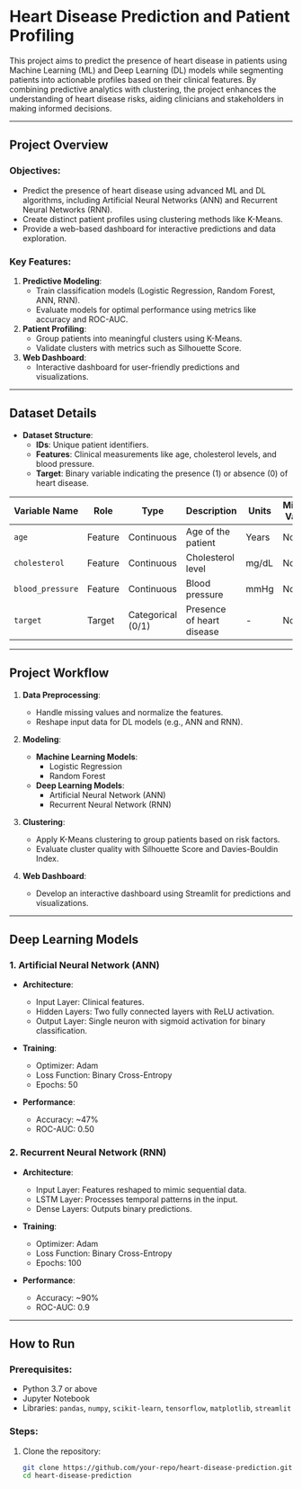 # Heart Disease Prediction and Patient Profiling

This project aims to predict the presence of heart disease in patients using Machine Learning (ML) and Deep Learning (DL) models while segmenting patients into actionable profiles based on their clinical features. By combining predictive analytics with clustering, the project enhances the understanding of heart disease risks, aiding clinicians and stakeholders in making informed decisions.

---

## **Project Overview**

### Objectives:
- Predict the presence of heart disease using advanced ML and DL algorithms, including Artificial Neural Networks (ANN) and Recurrent Neural Networks (RNN).
- Create distinct patient profiles using clustering methods like K-Means.
- Provide a web-based dashboard for interactive predictions and data exploration.

### Key Features:
1. **Predictive Modeling**:
   - Train classification models (Logistic Regression, Random Forest, ANN, RNN).
   - Evaluate models for optimal performance using metrics like accuracy and ROC-AUC.
2. **Patient Profiling**:
   - Group patients into meaningful clusters using K-Means.
   - Validate clusters with metrics such as Silhouette Score.
3. **Web Dashboard**:
   - Interactive dashboard for user-friendly predictions and visualizations.

---

## **Dataset Details**

- **Dataset Structure**:
  - **IDs**: Unique patient identifiers.
  - **Features**: Clinical measurements like age, cholesterol levels, and blood pressure.
  - **Target**: Binary variable indicating the presence (1) or absence (0) of heart disease.

| **Variable Name**   | **Role**   | **Type**         | **Description**              | **Units**    | **Missing Values** |
|----------------------|------------|------------------|------------------------------|--------------|---------------------|
| `age`               | Feature    | Continuous       | Age of the patient           | Years        | No                  |
| `cholesterol`       | Feature    | Continuous       | Cholesterol level            | mg/dL        | No                  |
| `blood_pressure`    | Feature    | Continuous       | Blood pressure               | mmHg         | No                  |
| `target`            | Target     | Categorical (0/1)| Presence of heart disease    | -            | No                  |

---

## **Project Workflow**

1. **Data Preprocessing**:
   - Handle missing values and normalize the features.
   - Reshape input data for DL models (e.g., ANN and RNN).

2. **Modeling**:
   - **Machine Learning Models**:
     - Logistic Regression
     - Random Forest
   - **Deep Learning Models**:
     - Artificial Neural Network (ANN)
     - Recurrent Neural Network (RNN)

3. **Clustering**:
   - Apply K-Means clustering to group patients based on risk factors.
   - Evaluate cluster quality with Silhouette Score and Davies-Bouldin Index.

4. **Web Dashboard**:
   - Develop an interactive dashboard using Streamlit for predictions and visualizations.

---

## **Deep Learning Models**

### 1. **Artificial Neural Network (ANN)**
- **Architecture**:
  - Input Layer: Clinical features.
  - Hidden Layers: Two fully connected layers with ReLU activation.
  - Output Layer: Single neuron with sigmoid activation for binary classification.

- **Training**:
  - Optimizer: Adam
  - Loss Function: Binary Cross-Entropy
  - Epochs: 50

- **Performance**:
  - Accuracy: ~47%
  - ROC-AUC: 0.50

### 2. **Recurrent Neural Network (RNN)**
- **Architecture**:
  - Input Layer: Features reshaped to mimic sequential data.
  - LSTM Layer: Processes temporal patterns in the input.
  - Dense Layers: Outputs binary predictions.

- **Training**:
  - Optimizer: Adam
  - Loss Function: Binary Cross-Entropy
  - Epochs: 100

- **Performance**:
  - Accuracy: ~90%
  - ROC-AUC: 0.9

---

## **How to Run**

### Prerequisites:
- Python 3.7 or above
- Jupyter Notebook
- Libraries: `pandas`, `numpy`, `scikit-learn`, `tensorflow`, `matplotlib`, `streamlit`

### Steps:
1. Clone the repository:
   ```bash
   git clone https://github.com/your-repo/heart-disease-prediction.git
   cd heart-disease-prediction
